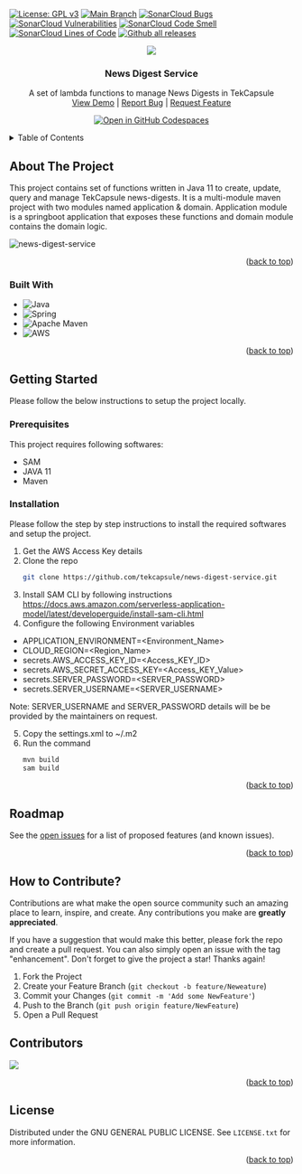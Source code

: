 <!-- PROJECT SHIELDS -->
<a name="readme-top"></a>
[![License: GPL v3](https://img.shields.io/badge/License-GPLv3-blue.svg)](https://www.gnu.org/licenses/gpl-3.0)
[![Main Branch](https://github.com/tekcapsule/news-digest-service/actions/workflows/cicd.yml/badge.svg)](https://github.com/tekcapsule/news-digest-service/actions/workflows/cicd.yml) 
[![SonarCloud Bugs](https://sonarcloud.io/api/project_badges/measure?project=tekcapsule_news-digest-service&metric=bugs)](https://sonarcloud.io/project/overview?id=tekcapsule_news-digest-service)
[![SonarCloud Vulnerabilities](https://sonarcloud.io/api/project_badges/measure?project=tekcapsule_news-digest-service&metric=vulnerabilities)](https://sonarcloud.io/project/overview?id=tekcapsule_news-digest-service)
[![SonarCloud Code Smell](https://sonarcloud.io/api/project_badges/measure?project=tekcapsule_news-digest-service&metric=code_smells)](https://sonarcloud.io/project/overview?id=tekcapsule_news-digest-service)
[![SonarCloud Lines of Code](https://sonarcloud.io/api/project_badges/measure?project=tekcapsule_news-digest-service&metric=ncloc)](https://sonarcloud.io/project/overview?id=tekcapsule_news-digest-service)
[![Github all releases](https://img.shields.io/github/downloads/tekcapsule/news-digest-service/total.svg)](https://GitHub.com/tekcapsule/news-digest-service/releases/)


<!-- PROJECT LOGO -->

<div align="center">
  <img src="https://user-images.githubusercontent.com/9839481/209770761-99fd940f-3c75-407b-a339-9fd2cd2c5b7f.svg">
  <h3 align="center">News Digest Service</h3>
  <p align="center">
    A set of lambda functions to manage News Digests in TekCapsule
    <br />
    <a href="https://www.tekcapsule.com/">View Demo</a> |
    <a href="https://github.com/tekcapsule/news-digest-service/issues">Report Bug</a> |
    <a href="https://github.com/tekcapsule/news-digest-service/issues">Request Feature</a>
  </p>
</div>
<div align="center">
  
  <a href="https://github.com/codespaces/new?hide_repo_select=true&ref=main&repo=389065421&machine=standardLinux32gb&location=SouthEastAsia">![Open in GitHub Codespaces](https://github.com/codespaces/badge.svg)</a>

</div>

<!-- TABLE OF CONTENTS -->
<details>
  <summary>Table of Contents</summary>
  <ol>
    <li>
      <a href="#about-the-project">About The Project</a>
      <ul>
        <li><a href="#built-with">Built With</a></li>
      </ul>
    </li>
    <li>
      <a href="#getting-started">Getting Started</a>
      <ul>
        <li><a href="#prerequisites">Prerequisites</a></li>
        <li><a href="#installation">Installation</a></li>
      </ul>
    </li>
    <li><a href="#roadmap">Roadmap</a></li>
    <li><a href="#contributing">Contributing</a></li>
    <li><a href="#license">License</a></li>
  </ol>
</details>


<!-- ABOUT THE PROJECT -->
## About The Project

This project contains set of functions written in Java 11 to create, update, query and manage TekCapsule news-digests. It is a multi-module maven project with two modules named application & domain. Application module is a springboot application that exposes these functions and domain module contains the domain logic.

![news-digest-service](https://user-images.githubusercontent.com/9839481/209629447-76ae3d14-752a-4b6f-b00c-85028fdb2095.png)

<p align="right">(<a href="#readme-top">back to top</a>)</p>

### Built With

* ![Java](https://img.shields.io/badge/java-%23ED8B00.svg?style=for-the-badge&logo=java&logoColor=white)
* ![Spring](https://img.shields.io/badge/spring-%236DB33F.svg?style=for-the-badge&logo=spring&logoColor=white)
* ![Apache Maven](https://img.shields.io/badge/Apache%20Maven-C71A36?style=for-the-badge&logo=Apache%20Maven&logoColor=white)
* ![AWS](https://img.shields.io/badge/AWS-%23FF9900.svg?style=for-the-badge&logo=amazon-aws&logoColor=white)

<p align="right">(<a href="#readme-top">back to top</a>)</p>
<!-- GETTING STARTED -->


## Getting Started

Please follow the below instructions to setup the project locally.

### Prerequisites

This project requires following softwares: 
* SAM  
* JAVA 11
* Maven 

### Installation

Please follow the step by step instructions to install the required softwares and setup the project.
1. Get the AWS Access Key details
2. Clone the repo
   ```sh
   git clone https://github.com/tekcapsule/news-digest-service.git
   ```
3. Install SAM CLI by following instructions https://docs.aws.amazon.com/serverless-application-model/latest/developerguide/install-sam-cli.html
4. Configure the following Environment variables
* APPLICATION_ENVIRONMENT=<Environment_Name>
* CLOUD_REGION=<Region_Name>
* secrets.AWS_ACCESS_KEY_ID=<Access_KEY_ID>
* secrets.AWS_SECRET_ACCESS_KEY=<Access_KEY_Value>
* secrets.SERVER_PASSWORD=<SERVER_PASSWORD>
* secrets.SERVER_USERNAME=<SERVER_USERNAME>

Note: SERVER_USERNAME and SERVER_PASSWORD details will be be provided by the maintainers on request.

5. Copy the settings.xml to ~/.m2
6. Run the command
   ```sh
   mvn build
   sam build
   ```
   
<p align="right">(<a href="#readme-top">back to top</a>)</p>


<!-- ROADMAP -->
## Roadmap

See the [open issues](https://github.com/tekcapsule/news-digest-service/issues) for a list of proposed features (and known issues).

<p align="right">(<a href="#readme-top">back to top</a>)</p>

<!-- CONTRIBUTING -->
## How to Contribute?

Contributions are what make the open source community such an amazing place to learn, inspire, and create. Any contributions you make are **greatly appreciated**.

If you have a suggestion that would make this better, please fork the repo and create a pull request. You can also simply open an issue with the tag "enhancement".
Don't forget to give the project a star! Thanks again!

1. Fork the Project
2. Create your Feature Branch (`git checkout -b feature/Neweature`)
3. Commit your Changes (`git commit -m 'Add some NewFeature'`)
4. Push to the Branch (`git push origin feature/NewFeature`)
5. Open a Pull Request

## Contributors
<img src= "https://contrib.rocks/image?repo=tekcapsule/news-digest-service">

<p align="right">(<a href="#readme-top">back to top</a>)</p>

<!-- LICENSE -->
## License

Distributed under the GNU GENERAL PUBLIC LICENSE. See `LICENSE.txt` for more information.

<p align="right">(<a href="#readme-top">back to top</a>)</p>
